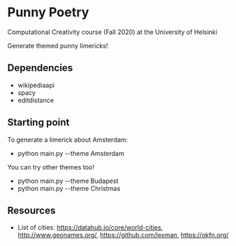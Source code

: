 # Punny Poetry
Computational Creativity course (Fall 2020) at the University of Helsinki

Generate themed punny limericks!

## Dependencies
- wikipediaapi
- spacy
- editdistance

## Starting point

To generate a limerick about Amsterdam:
- python main.py --theme Amsterdam 

You can try other themes too!
- python main.py --theme Budapest
- python main.py --theme Christmas

## Resources
- List of cities: https://datahub.io/core/world-cities, http://www.geonames.org/, https://github.com/lexman, https://okfn.org/
